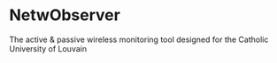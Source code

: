 NetwObserver
============
The active & passive wireless monitoring tool designed for the Catholic University of Louvain
